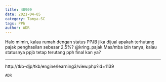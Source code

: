 ```yaml
---
title: 48909
date: 2021-04-05
category: Tanya-SC
tags: PPh
author: ADR
---
```


Halo mimin, kalau rumah dengan status PPJB jika dijual apakah terhutang pajak penghasilan sebesar 2,5%? @kring_pajak Mas/mba izin tanya, kalau statusnya ppjb tetap terutang pph final kan ya?

---

http://tkb-djp/tkb/engine/learning3/view.php?id=1139

`ADR`
